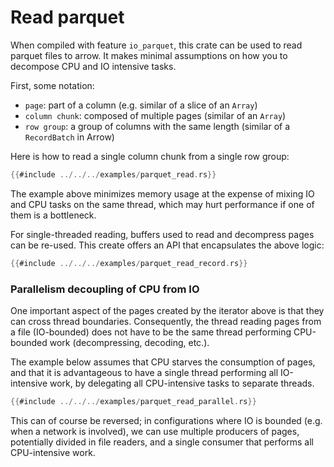 <!---
  Licensed to the Apache Software Foundation (ASF) under one
  or more contributor license agreements.  See the NOTICE file
  distributed with this work for additional information
  regarding copyright ownership.  The ASF licenses this file
  to you under the Apache License, Version 2.0 (the
  "License"); you may not use this file except in compliance
  with the License.  You may obtain a copy of the License at

    http://www.apache.org/licenses/LICENSE-2.0

  Unless required by applicable law or agreed to in writing,
  software distributed under the License is distributed on an
  "AS IS" BASIS, WITHOUT WARRANTIES OR CONDITIONS OF ANY
  KIND, either express or implied.  See the License for the
  specific language governing permissions and limitations
  under the License.
-->

# Read parquet

When compiled with feature `io_parquet`, this crate can be used to read parquet files
to arrow.
It makes minimal assumptions on how you to decompose CPU and IO intensive tasks.

First, some notation:

* `page`: part of a column (e.g. similar of a slice of an `Array`)
* `column chunk`: composed of multiple pages (similar of an `Array`)
* `row group`: a group of columns with the same length (similar of a `RecordBatch` in Arrow)

Here is how to read a single column chunk from a single row group:

```rust
{{#include ../../../examples/parquet_read.rs}}
```

The example above minimizes memory usage at the expense of mixing IO and CPU tasks
on the same thread, which may hurt performance if one of them is a bottleneck.

For single-threaded reading, buffers used to read and decompress pages can be re-used.
This create offers an API that encapsulates the above logic:

```rust
{{#include ../../../examples/parquet_read_record.rs}}
```

### Parallelism decoupling of CPU from IO

One important aspect of the pages created by the iterator above is that they can cross
thread boundaries. Consequently, the thread reading pages from a file (IO-bounded)
does not have to be the same thread performing CPU-bounded work (decompressing,
decoding, etc.).

The example below assumes that CPU starves the consumption of pages,
and that it is advantageous to have a single thread performing all IO-intensive work,
by delegating all CPU-intensive tasks to separate threads.

```rust
{{#include ../../../examples/parquet_read_parallel.rs}}
```

This can of course be reversed; in configurations where IO is bounded (e.g. when a
network is involved), we can use multiple producers of pages, potentially divided
in file readers, and a single consumer that performs all CPU-intensive work.
